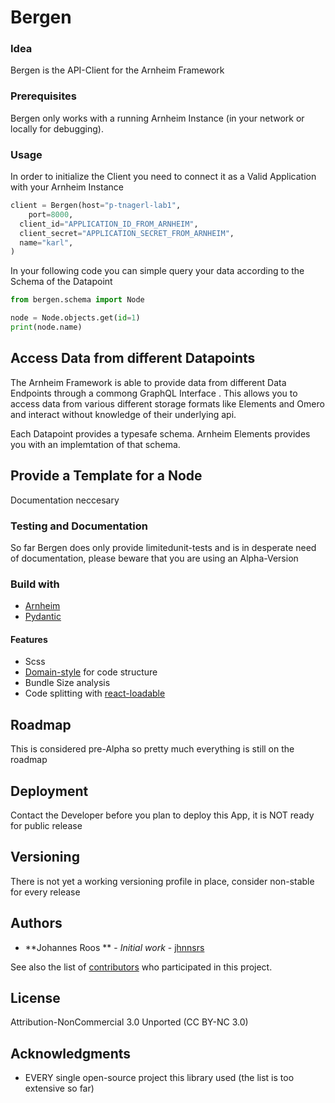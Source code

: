 # Bergen

### Idea

Bergen is the API-Client for the Arnheim Framework

 
### Prerequisites

Bergen only works with a running Arnheim Instance (in your network or locally for debugging).

### Usage

In order to initialize the Client you need to connect it as a Valid Application with your Arnheim Instance

```python
client = Bergen(host="p-tnagerl-lab1",
    port=8000,
  client_id="APPLICATION_ID_FROM_ARNHEIM", 
  client_secret="APPLICATION_SECRET_FROM_ARNHEIM",
  name="karl",
)
```

In your following code you can simple query your data according to the Schema of the Datapoint

```python
from bergen.schema import Node

node = Node.objects.get(id=1)
print(node.name)

```

## Access Data from different Datapoints

The Arnheim Framework is able to provide data from different Data Endpoints through a commong GraphQL Interface
. This allows you to access data from various different storage formats like Elements and Omero and interact without
knowledge of their underlying api.

Each Datapoint provides a typesafe schema. Arnheim Elements provides you with an implemtation of that schema.

## Provide a Template for a Node

Documentation neccesary


### Testing and Documentation

So far Bergen does only provide limitedunit-tests and is in desperate need of documentation,
please beware that you are using an Alpha-Version


### Build with

- [Arnheim](https://github.com/jhnnsrs/arnheim)
- [Pydantic](https://github.com/jhnnsrs/arnheim)


#### Features

- Scss
- [Domain-style](https://github.com/reactjs/redux/blob/master/docs/faq/CodeStructure.md) for code structure
- Bundle Size analysis
- Code splitting with [react-loadable](https://github.com/jamiebuilds/react-loadable)


## Roadmap

This is considered pre-Alpha so pretty much everything is still on the roadmap


## Deployment

Contact the Developer before you plan to deploy this App, it is NOT ready for public release

## Versioning

There is not yet a working versioning profile in place, consider non-stable for every release 

## Authors

* **Johannes Roos ** - *Initial work* - [jhnnsrs](https://github.com/jhnnsrs)

See also the list of [contributors](https://github.com/your/project/contributors) who participated in this project.

## License

Attribution-NonCommercial 3.0 Unported (CC BY-NC 3.0) 

## Acknowledgments

* EVERY single open-source project this library used (the list is too extensive so far)